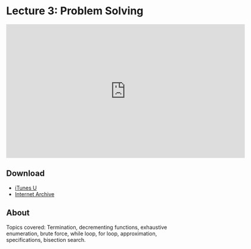# Lecture 3: Problem Solving

<iframe width="640" height="360" src="http://www.youtube.com/embed/ggxY20cXql8?feature=player_detailpage" frameborder="0" allowfullscreen></iframe>

## Download

- [iTunes U](http://itunes.apple.com/us/itunes-u/lecture-3-problem-solving/id499270153?i=110101035)
- [Internet Archive](http://www.archive.org/download/MIT6.00SCS11/MIT6_00SCS11_lec03_300k.mp4)

## About

Topics covered: Termination, decrementing functions, exhaustive enumeration, brute force, while loop, for loop, approximation, specifications, bisection search.




